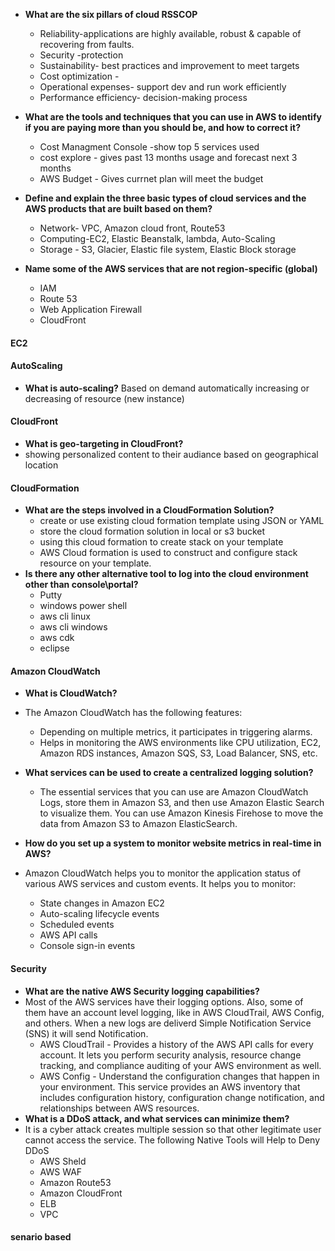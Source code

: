 - **What are the six pillars of cloud __RSSCOP__**
    - Reliability-applications are highly available, robust & capable of recovering from faults.
    - Security -protection
    - Sustainability- best practices and improvement to meet targets
    - Cost optimization - 
    - Operational expenses- support dev and run work efficiently
    - Performance efficiency- decision-making process

- **What are the tools and techniques that you can use in AWS to identify if you are paying more than you should be, and how to correct it?**
    - Cost Managment Console -show top 5 services used
    - cost explore - gives past 13 months usage and forecast next 3 months
    - AWS Budget - Gives currnet plan will meet the budget 

- **Define and explain the three basic types of cloud services and the AWS products that are built based on them?**
    - Network- VPC, Amazon cloud front, Route53
    - Computing-EC2, Elastic Beanstalk, lambda, Auto-Scaling 
    - Storage - S3, Glacier, Elastic file system, Elastic Block storage

- **Name some of the AWS services that are not region-specific (global)**
    - IAM
    - Route 53
    - Web Application Firewall 
    - CloudFront

#### EC2


#### AutoScaling
- **What is auto-scaling?**
Based on demand automatically increasing or decreasing of resource (new instance)

#### CloudFront
- **What is geo-targeting in CloudFront?**
- showing personalized content to their audiance based on geographical location

#### CloudFormation
- **What are the steps involved in a CloudFormation Solution?**
    - create or use existing cloud formation template using JSON or YAML
    - store the cloud formation solution in local or s3 bucket
    - using this cloud formation to create stack on your template
    - AWS Cloud formation is used to construct and configure stack resource on your template.
- **Is there any other alternative tool to log into the cloud environment other than console\portal?**
    - Putty
    - windows power shell
    - aws cli linux
    - aws cli windows
    - aws cdk
    - eclipse

#### Amazon CloudWatch
- **What is CloudWatch?**
- The Amazon CloudWatch has the following features:

    - Depending on multiple metrics, it participates in triggering alarms.
    - Helps in monitoring the AWS environments like CPU utilization, EC2, Amazon RDS instances, Amazon SQS, S3, Load Balancer, SNS, etc.
- **What services can be used to create a centralized logging solution?**
    - The essential services that you can use are Amazon CloudWatch Logs, store them in Amazon S3, and then use Amazon Elastic Search to visualize them. You can use Amazon Kinesis Firehose to move the data from Amazon S3 to Amazon ElasticSearch.
- **How do you set up a system to monitor website metrics in real-time in AWS?**
- Amazon CloudWatch helps you to monitor the application status of various AWS services and custom events. It helps you to monitor:
    - State changes in Amazon EC2
    - Auto-scaling lifecycle events
    - Scheduled events
    - AWS API calls
    - Console sign-in events


#### Security
- **What are the native AWS Security logging capabilities?**
- Most of the AWS services have their logging options. Also, some of them have an account level logging, like in AWS CloudTrail, AWS Config, and others. When a new logs are deliverd Simple Notification Service (SNS) it will send Notification.
    - AWS CloudTrail -  Provides a history of the AWS API calls for every account. It lets you perform security analysis, resource change tracking, and compliance auditing of your AWS environment as well.
    - AWS Config  - Understand the configuration changes that happen in your environment. This service provides an AWS inventory that includes configuration history, configuration change notification, and relationships between AWS resources.
- **What is a DDoS attack, and what services can minimize them?**
- It is a cyber attack creates multiple session so that other legitimate user cannot access the service. The following Native Tools will Help to Deny DDoS
    - AWS Sheld
    - AWS WAF
    - Amazon Route53
    - Amazon CloudFront
    - ELB
    - VPC

#### senario based


